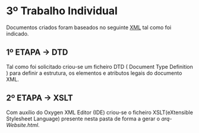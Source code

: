 # 3º Trabalho Individual
Documentos criados foram baseados no seguinte [XML] tal como foi indicado.

## 1º ETAPA -> DTD
Tal como foi solicitado criou-se um ficheiro DTD ( Document Type Definition ) para definir a estrutura, os elementos e atributos legais do documento XML.

## 2º ETAPA -> XSLT
Com auxílio do Oxygen XML Editor (IDE) criou-se o ficheiro XSLT(eXtensible Stylesheet Language) presente nesta pasta de forma a gerar o *arq-Website.html*.

[XML]:http://www4.di.uminho.pt/~jcr/XML/didac/xmldocs/arq.xml

